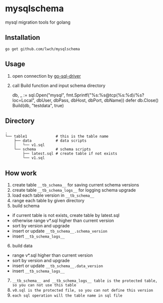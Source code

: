 # mysqlschema

mysql migration tools for golang

## Installation

    go get github.com/lwch/mysqlschema

## Usage

1. open connection by [go-sql-driver](https://github.com/go-sql-driver/mysql)
2. call Build function and input schema directory

    db, _ := sql.Open("mysql", fmt.Sprintf("%s:%s@tcp(%s:%d)/%s?loc=Local",
        dbUser, dbPass, dbHost, dbPort, dbName))
    defer db.Close()
    Build(db, "testdata", true)

## Directory

    .
    └── table1             # this is the table name
        ├── data           # data scripts
        │   └── v1.sql
        └── schema         # schema scripts
            ├── latest.sql # create table if not exists
            └── v1.sql

## How work

1. create table `__tb_schema__` for saving current schema versions
2. create table `__tb_schema_logs__` for logging schema upgrade
3. load each table version in `__tb_schema__`
4. range each table by given directory
5. build schema
  * if current table is not exists, create table by latest.sql
  * otherwise range v*.sql higher than current version
  * sort by version and upgrade
  * insert or update `__tb_schema__.schema_version`
  * insert `__tb_schema_logs__`
6. build data
  * range v*.sql higher than current version
  * sort by version and upgrade
  * insert or update `__tb_schema__.data_version`
  * insert `__tb_schema_logs__`
7. ``__tb_schema__ and __tb_schema_logs__ table is the protected table, so you can not use this table``
8. ``v0.sql is the protected file, so you can not define this version``
9. ``each sql operation will the table name in sql file``